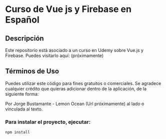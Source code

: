# Curso de Vue js y Firebase en Español

## Descripción

Este repositorio está asociado a un curso en Udemy sobre Vue.js y Firebase.
Puedes visitarlo aquí: (próximamente)

## Términos de Uso

Puedes utilizar este código para fines gratuitos o comerciales.
Se agradece cualquier crédito que quieras adicionar dentro de la aplicación, de la siguiente forma:

Por Jorge Bustamante - Lemon Ocean (Url próximamente) al lado o vinculada al texto.

### Para instalar el proyecto, ejecutar:
```
npm install
```